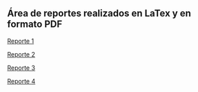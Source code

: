 ## Área de reportes realizados en LaTex y en formato PDF ##

[Reporte 1](p1/11.pdf)

[Reporte 2](p2/11.pdf)

[Reporte 3](p3/11.pdf)

[Reporte 4](p4/11.pdf)
